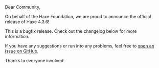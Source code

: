 
Dear Community,

On behalf of the Haxe Foundation, we are proud to announce the official release of Haxe 4.3.6!

This is a bugfix release. Check out the changelog below for more information.

If you have any suggestions or run into any problems, feel free to [open an issue on GitHub](https://github.com/HaxeFoundation/haxe/issues).

Thanks to everyone involved!
